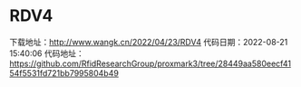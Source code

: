 # RDV4
下载地址：http://www.wangk.cn/2022/04/23/RDV4
代码日期：2022-08-21 15:40:06
代码地址：https://github.com/RfidResearchGroup/proxmark3/tree/28449aa580eecf4154f5531fd721bb7995804b49
